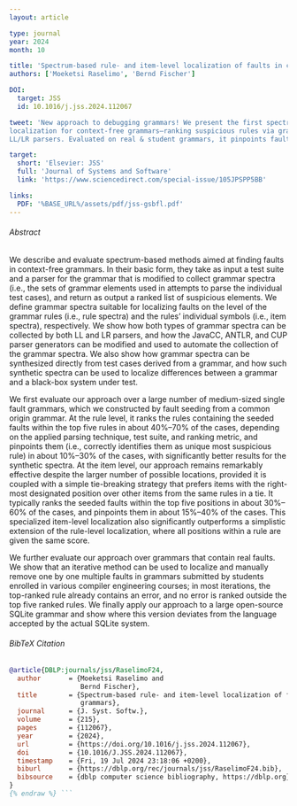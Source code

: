 ```yaml
---
layout: article

type: journal
year: 2024
month: 10

title: 'Spectrum-based rule- and item-level localization of faults in context-free grammars.'
authors: ['Moeketsi Raselimo', 'Bernd Fischer']

DOI:
  target: JSS 
  id: 10.1016/j.jss.2024.112067

tweet: 'New approach to debugging grammars! We present the first spectrum-based fault 
localization for context-free grammars—ranking suspicious rules via grammar spectra from 
LL/LR parsers. Evaluated on real & student grammars, it pinpoints faults in up to 40% of cases.' 

target:
  short: 'Elsevier: JSS'
  full: 'Journal of Systems and Software'
  link: 'https://www.sciencedirect.com/special-issue/105JPSPP5BB'

links:
  PDF: '%BASE_URL%/assets/pdf/jss-gsbfl.pdf'
---
```


###### Abstract

We describe and evaluate spectrum-based methods aimed at finding faults in context-free grammars. In their basic form, they take as input a test suite and a parser for the grammar that is modified to collect grammar spectra (i.e., the sets of grammar elements used in attempts to parse the individual test cases), and return as output a ranked list of suspicious elements. We define grammar spectra suitable for localizing faults on the level of the grammar rules (i.e., rule spectra) and the rules’ individual symbols (i.e., item spectra), respectively. We show how both types of grammar spectra can be collected by both LL and LR parsers, and how the JavaCC, ANTLR, and CUP parser generators can be modified and used to automate the collection of the grammar spectra. We also show how grammar spectra can be synthesized directly from test cases derived from a grammar, and how such synthetic spectra can be used to localize differences between a grammar and a black-box system under test.

We first evaluate our approach over a large number of medium-sized single fault grammars, which we constructed by fault seeding from a common origin grammar. At the rule level, it ranks the rules containing the seeded faults within the top five rules in about 40%–70% of the cases, depending on the applied parsing technique, test suite, and ranking metric, and pinpoints them (i.e., correctly identifies them as unique most suspicious rule) in about 10%–30% of the cases, with significantly better results for the synthetic spectra. At the item level, our approach remains remarkably effective despite the larger number of possible locations, provided it is coupled with a simple tie-breaking strategy that prefers items with the right-most designated position over other items from the same rules in a tie. It typically ranks the seeded faults within the top five positions in about 30%–60% of the cases, and pinpoints them in about 15%–40% of the cases. This specialized item-level localization also significantly outperforms a simplistic extension of the rule-level localization, where all positions within a rule are given the same score.

We further evaluate our approach over grammars that contain real faults. We show that an iterative method can be used to localize and manually remove one by one multiple faults in grammars submitted by students enrolled in various compiler engineering courses; in most iterations, the top-ranked rule already contains an error, and no error is ranked outside the top five ranked rules. We finally apply our approach to a large open-source SQLite grammar and show where this version deviates from the language accepted by the actual SQLite system.

###### BibTeX Citation

```bibtex {% raw %}
@article{DBLP:journals/jss/RaselimoF24,
  author       = {Moeketsi Raselimo and
                  Bernd Fischer},
  title        = {Spectrum-based rule- and item-level localization of faults in context-free
                  grammars},
  journal      = {J. Syst. Softw.},
  volume       = {215},
  pages        = {112067},
  year         = {2024},
  url          = {https://doi.org/10.1016/j.jss.2024.112067},
  doi          = {10.1016/J.JSS.2024.112067},
  timestamp    = {Fri, 19 Jul 2024 23:18:06 +0200},
  biburl       = {https://dblp.org/rec/journals/jss/RaselimoF24.bib},
  bibsource    = {dblp computer science bibliography, https://dblp.org}
}
{% endraw %} ```
